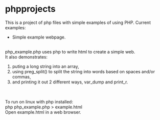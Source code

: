 # phpprojects
This is a project of php files with simple examples of using PHP.  Current examples:
- Simple example webpage.  
<br>
  php_example.php uses php to write html to create a simple web.
<br>
  It also demonstrates:
<ol>
<li>
puting a long string into an array, 
<li>
using preg_split() to split the string into words based on spaces and/or commas,
<li>
and printing it out 2 different ways, var_dump and print_r.
</ol>
<br>
<br>
  To run on linux with php installed: 
<br>
  php php_example.php > example.html
<br>
  Open example.html in a web browser.

